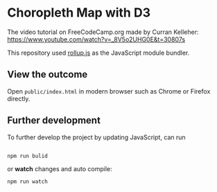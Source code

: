 # Choropleth Map with D3
The video tutorial on FreeCodeCamp.org made by Curran Kelleher: https://www.youtube.com/watch?v=_8V5o2UHG0E&t=30807s

This repository used [rollup.js](https://rollupjs.org/) as the JavaScript module bundler. 

## View the outcome
Open `public/index.html` in modern browser such as Chrome or Firefox directly. 

## Further development
To further develop the project by updating JavaScript, can run

```javascript

npm run bulid

```

or **watch** changes and auto compile:
```javascript
npm run watch
```